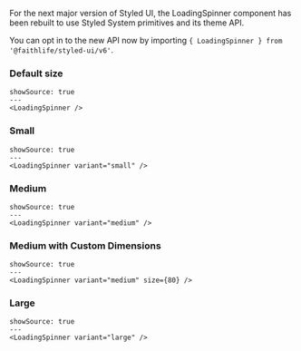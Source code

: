 For the next major version of Styled UI, the LoadingSpinner component has been rebuilt to use Styled System primitives and its theme API.

You can opt in to the new API now by importing `{ LoadingSpinner } from '@faithlife/styled-ui/v6'`.

### Default size

```react
showSource: true
---
<LoadingSpinner />
```

### Small

```react
showSource: true
---
<LoadingSpinner variant="small" />
```

### Medium

```react
showSource: true
---
<LoadingSpinner variant="medium" />
```

### Medium with Custom Dimensions

```react
showSource: true
---
<LoadingSpinner variant="medium" size={80} />
```

### Large

```react
showSource: true
---
<LoadingSpinner variant="large" />
```
